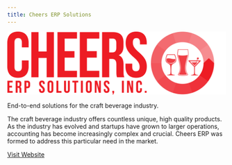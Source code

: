 ```yaml
---
title: Cheers ERP Solutions
---
```


![Cheers ERP](assets/img/work/proj-5/logo.svg)

End-to-end solutions for the craft beverage industry.

The craft beverage industry offers countless unique, high quality products. As the industry has evolved and startups have grown to larger operations, accounting has become increasingly complex and crucial. Cheers ERP was formed to address this particular need in the market.

<a class="button" href="http://www.cheerserp.com" target="blank">Visit Website</a>